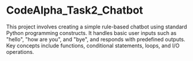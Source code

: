 # CodeAlpha_Task2_Chatbot
This project involves creating a simple rule-based chatbot using standard Python programming constructs. It handles basic user inputs such as "hello", "how are you", and "bye", and responds with predefined outputs. Key concepts include functions, conditional statements, loops, and I/O operations.
